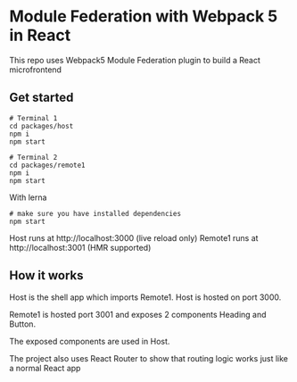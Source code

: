 # Module Federation with Webpack 5 in React

This repo uses Webpack5 Module Federation plugin to build a React microfrontend

## Get started

```shell
# Terminal 1
cd packages/host
npm i
npm start

# Terminal 2
cd packages/remote1
npm i
npm start
```

With lerna

```shell
# make sure you have installed dependencies
npm start
```

Host runs at http://localhost:3000 (live reload only)
Remote1 runs at http://localhost:3001 (HMR supported)

## How it works

Host is the shell app which imports Remote1. Host is hosted on port 3000.

Remote1 is hosted port 3001 and exposes 2 components Heading and Button.

The exposed components are used in Host.

The project also uses React Router to show that routing logic works just like a normal React app
